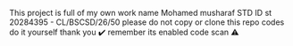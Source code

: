 This project is full of my own work
name Mohamed musharaf
STD ID st 20284395 - CL/BSCSD/26/50
please do not copy or clone this repo codes do it yourself thank you ✔️ remember its enabled code scan ⚠️
